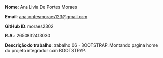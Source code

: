 **Nome**: Ana Livia De Pontes Moraes

**Email**: anapontesmoraes123@gmail.com

**GitHub ID**: moraes2302

**R.A.**: 2650832413030

**Descrição do trabalho**: trabalho 06 - BOOTSTRAP. Montando pagina home do projeto integrador com BOOTSTRAP.


